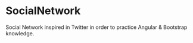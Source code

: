 # SocialNetwork
Social Network inspired in Twitter in order to practice Angular &amp; Bootstrap knowledge.
